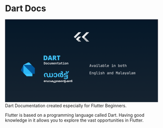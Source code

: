 # Dart Docs

![Banner](./banner.png)
Dart Documentation created especially for Flutter Beginners.

Flutter is based on a programming language called Dart. Having good knowledge in it allows you to explore the vast opportunities in Flutter.
